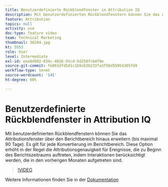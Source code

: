 ```yaml
---
title: Benutzerdefinierte Rückblendfenster in Attribution IQ
description: Mit benutzerdefinierten Rückblendfenstern können Sie das Attributionsfenster über den Berichtbereich hinaus erweitern (bis maximal 90 Tage). Es gilt für jede Konvertierung im Berichtbereich. Diese Option erhöht in der Regel die Attributionsgenauigkeit für Ereignisse, die zu Beginn des Berichtszeitraums auftreten, indem Interaktionen berücksichtigt werden, die in den vorherigen Monaten aufgetreten sind.
feature: Attribution
topics: null
activity: use
doc-type: feature video
team: Technical Marketing
thumbnail: 36204.jpg
kt: 5553
role: User
level: Intermediate
exl-id: eea84902-834c-4826-91cd-5d258fcb4f0e
source-git-commit: fe861dfd541c1b9cb3b233fa3f56d55054305fd9
workflow-type: tm+mt
source-wordcount: '141'
ht-degree: 60%

---
```


# Benutzerdefinierte Rückblendfenster in Attribution IQ

Mit benutzerdefinierten Rückblendfenstern können Sie das Attributionsfenster über den Berichtbereich hinaus erweitern (bis maximal 90 Tage). Es gilt für jede Konvertierung im Berichtbereich. Diese Option erhöht in der Regel die Attributionsgenauigkeit für Ereignisse, die zu Beginn des Berichtszeitraums auftreten, indem Interaktionen berücksichtigt werden, die in den vorherigen Monaten aufgetreten sind.

>[!VIDEO](https://video.tv.adobe.com/v/36204/?quality=12&learn=on)

Weitere Informationen finden Sie in der [Dokumentation](https://experienceleague.adobe.com/docs/analytics/analyze/analysis-workspace/attribution/models.html?lang=de#lookback-windows)
